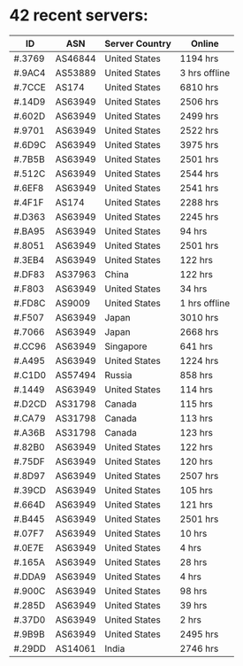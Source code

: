 # 42 recent servers:

| ID | ASN | Server Country | Online |
| ------ | ------ | ------ | ------ |
| #.3769 | AS46844 | United States | 1194 hrs |
| #.9AC4 | AS53889 | United States | 3 hrs offline |
| #.7CCE | AS174 | United States | 6810 hrs |
| #.14D9 | AS63949 | United States | 2506 hrs |
| #.602D | AS63949 | United States | 2499 hrs |
| #.9701 | AS63949 | United States | 2522 hrs |
| #.6D9C | AS63949 | United States | 3975 hrs |
| #.7B5B | AS63949 | United States | 2501 hrs |
| #.512C | AS63949 | United States | 2544 hrs |
| #.6EF8 | AS63949 | United States | 2541 hrs |
| #.4F1F | AS174 | United States | 2288 hrs |
| #.D363 | AS63949 | United States | 2245 hrs |
| #.BA95 | AS63949 | United States | 94 hrs |
| #.8051 | AS63949 | United States | 2501 hrs |
| #.3EB4 | AS63949 | United States | 122 hrs |
| #.DF83 | AS37963 | China | 122 hrs |
| #.F803 | AS63949 | United States | 34 hrs |
| #.FD8C | AS9009 | United States | 1 hrs offline |
| #.F507 | AS63949 | Japan | 3010 hrs |
| #.7066 | AS63949 | Japan | 2668 hrs |
| #.CC96 | AS63949 | Singapore | 641 hrs |
| #.A495 | AS63949 | United States | 1224 hrs |
| #.C1D0 | AS57494 | Russia | 858 hrs |
| #.1449 | AS63949 | United States | 114 hrs |
| #.D2CD | AS31798 | Canada | 115 hrs |
| #.CA79 | AS31798 | Canada | 113 hrs |
| #.A36B | AS31798 | Canada | 123 hrs |
| #.82B0 | AS63949 | United States | 122 hrs |
| #.75DF | AS63949 | United States | 120 hrs |
| #.8D97 | AS63949 | United States | 2507 hrs |
| #.39CD | AS63949 | United States | 105 hrs |
| #.664D | AS63949 | United States | 121 hrs |
| #.B445 | AS63949 | United States | 2501 hrs |
| #.07F7 | AS63949 | United States | 10 hrs |
| #.0E7E | AS63949 | United States | 4 hrs |
| #.165A | AS63949 | United States | 28 hrs |
| #.DDA9 | AS63949 | United States | 4 hrs |
| #.900C | AS63949 | United States | 98 hrs |
| #.285D | AS63949 | United States | 39 hrs |
| #.37D0 | AS63949 | United States | 2 hrs |
| #.9B9B | AS63949 | United States | 2495 hrs |
| #.29DD | AS14061 | India | 2746 hrs |


